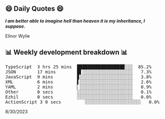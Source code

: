 ## 😄 Daily Quotes 😄

_**I am better able to imagine hell than heaven it is my inheritance, I suppose.**_

Elinor Wylie



## 📊 Weekly development breakdown 📊

<pre>TypeScript  3 hrs 25 mins  █████████████████▉░░░  85.2%
JSON        17 mins        █▌░░░░░░░░░░░░░░░░░░░   7.3%
JavaScript  9 mins         ▊░░░░░░░░░░░░░░░░░░░░   3.8%
XML         6 mins         ▌░░░░░░░░░░░░░░░░░░░░   2.6%
YAML        2 mins         ▏░░░░░░░░░░░░░░░░░░░░   0.9%
Other       0 secs         ░░░░░░░░░░░░░░░░░░░░░   0.1%
Ezhil       0 secs         ░░░░░░░░░░░░░░░░░░░░░   0.0%
ActionScript 3 0 secs         ░░░░░░░░░░░░░░░░░░░░░   0.0%</pre>

8/30/2023